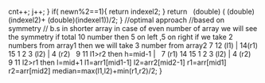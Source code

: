 cnt++;
j++;
}
if( newn%2==1){
return indexel2;
}
return   (double) ( (double)(indexel2)+ (double)(indexel1))/2;
}
//optimal approach
//based on symmetry
// b.s in shorter array
in case of even number of array
we will see the symmetry
if  total 10 number then 5 on left ,5 on right
if we take 2 numbers from array1 then we will take 3  number from array2
7  12 (l1) | 14(r1)  15
1  2  3 (l2) |  4 (r2)   9  11
l1>r2 then h=mid-1
|    7 (r1)  14 15
1  2  3 (l2) |  4 (r2)   9  11
l2>r1 then l=mid+1
l1=arr1[mid1-1]
l2=arr2[mid2-1]
r1=arr[mid1]
r2=arr[mid2]
median=max(l1,l2)+min(r1,r2)/2;
}